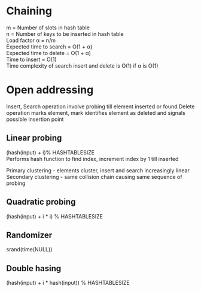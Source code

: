 # Chaining

m = Number of slots in hash table  
n = Number of keys to be inserted in hash table  
Load factor α = n/m  
Expected time to search = O(1 + α)  
Expected time to delete = O(1 + α)  
Time to insert = O(1)  
Time complexity of search insert and delete is 
O(1) if  α is O(1)  

# Open addressing

Insert, Search operation involve probing till element inserted or found
Delete operation marks element, mark identifies element as deleted and signals possible insertion point

## Linear probing

(hash(input) + i)% HASHTABLESIZE  
Performs hash function to find index, increment index by 1 till inserted  

Primary clustering - elements cluster, insert and search increasingly linear  
Secondary clustering - same collision chain causing same sequence of probing  

## Quadratic probing

(hash(input) + i * i) % HASHTABLESIZE

## Randomizer

srand(time(NULL))  

## Double hasing

(hash(input) + i * hash(input)) % HASHTABLESIZE
